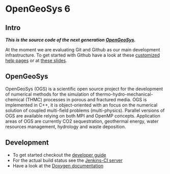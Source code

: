 # OpenGeoSys 6 #

## Intro ##

***This is the source code of the next generation [OpenGeoSys](http://www.opengeosys.net).***

At the moment we are evaluating Git and Github as our main development infrastructure.
To get started with Github have a look at these [customized help pages](http://ufz.github.com/help) or at
[these slides](https://svn.ufz.de/ogs/raw-attachment/wiki/ogs6plan/Collaborative%20development%20with%20Git%20and%20Github%2C%20Lars%20Bilke.pdf). 

## OpenGeoSys ##

OpenGeoSys (OGS) is a scientific open source project for the development of
numerical methods for the simulation of thermo-hydro-mechanical-chemical
(THMC) processes in porous and fractured media. OGS is implemented in C++, it
is object-oriented with an focus on the numerical solution of coupled multi-field
problems (multi-physics). Parallel versions of OGS are available relying on
both MPI and OpenMP concepts. Application areas of OGS are currently CO2
sequestration, geothermal energy, water resources management, hydrology and 
waste deposition.

## Development ##

- To get started checkout the [developer guide](http://ufz.github.com/devguide)
- For the actual build status see the [Jenkins-CI server](https://svn.ufz.de/hudson/view/OGS-6/)
- Have a look at the [Doxygen documentation](https://svn.ufz.de/hudson/view/OGS-6/job/OGS-6-Docs/lastSuccessfulBuild/artifact/build/docs/index.html)